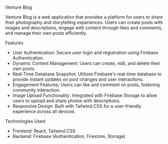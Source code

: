 Venture Blog

Venture Blog is a web application that provides a platform for users to share their photography and storytelling experiences. Users can create posts with images and descriptions, engage with content through likes and comments, and manage their own posts efficiently.

Features

- User Authentication: Secure user login and registration using Firebase Authentication.
- Dynamic Content Management: Users can create, edit, and delete their own posts.
- Real-Time Database Snapshot: Utilizes Firebase's real-time database to provide instant updates on post changes and user interactions.
- Engagement Features: Users can like and comment on posts, fostering community interaction.
- Image Upload Functionality: Integrated with Firebase Storage to allow users to upload and share photos with descriptions.
- Responsive Design: Built with Tailwind CSS for a user-friendly experience across all devices.


Technologies Used

- Frontend: React, Tailwind CSS
- Backend: Firebase (Authentication, Firestore, Storage)
